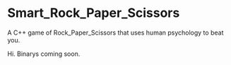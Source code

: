# Smart_Rock_Paper_Scissors

A C++ game of Rock_Paper_Scissors that uses human psychology to beat you.

Hi. Binarys coming soon.
